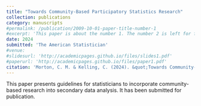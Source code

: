 ```yaml
---
title: "Towards Community-Based Participatory Statistics Research"
collection: publications
category: manuscripts
#permalink: /publication/2009-10-01-paper-title-number-1
#excerpt: 'This paper is about the number 1. The number 2 is left for future work.'
date: 2024
submitted: 'The American Statistician'
#venue: 
#slidesurl: 'http://academicpages.github.io/files/slides1.pdf'
#paperurl: 'http://academicpages.github.io/files/paper1.pdf'
citation: 'Morton, C. M. & Kelling, C. (2024). &quot;Towards Community-Based Participatory Statistics Research.&quot; <i>The American Statistician</i>.'
---
```


This paper presents guidelines for statisticians to incorporate community-based research into secondary data analysis. It has been submitted for publication.